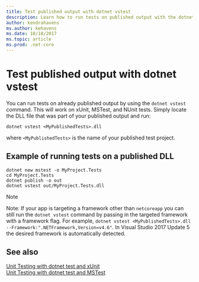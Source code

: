 ```yaml
---
title: Test published output with dotnet vstest
description: Learn how to run tests on published output with the dotnet vstest command.
author: kendrahavens
ms.author: kehavens
ms.date: 10/18/2017
ms.topic: article
ms.prod: .net-core
---
```

# Test published output with dotnet vstest

You can run tests on already published output by using the `dotnet vstest` command. This will work on xUnit, MSTest, and NUnit tests. Simply locate the DLL file that was part of your published output and run:

```
dotnet vstest <MyPublishedTests>.dll
```

where `<MyPublishedTests>` is the name of your published test project.

## Example of running tests on a published DLL

```
dotnet new mstest -o MyProject.Tests
cd MyProject.Tests
dotnet publish -o out
dotnet vstest out/MyProject.Tests.dll
```

> [!NOTE]
> Note: If your app is targeting a framework other than `netcoreapp` you can still run the `dotnet vstest` command by passing in the targeted framework with a framework flag. For example, `dotnet vstest <MyPublishedTests>.dll  --Framework:".NETFramework,Version=v4.6"`. In Visual Studio 2017 Update 5 the desired framework is automatically detected.

## See also
 [Unit Testing with dotnet test and xUnit](unit-testing-with-dotnet-test.md)  
 [Unit Testing with dotnet test and MSTest](unit-testing-with-mstest.md)  